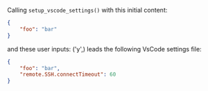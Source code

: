 Calling `setup_vscode_settings()` with this initial content:

```json
{
	"foo": "bar"
}
```

and these user inputs: ('y',)
leads the following VsCode settings file:

```json
{
	"foo": "bar",
	"remote.SSH.connectTimeout": 60
}
```